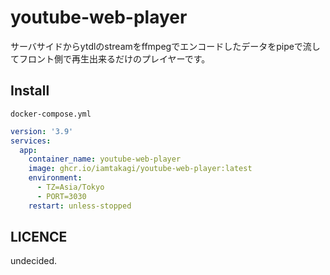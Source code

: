 # youtube-web-player
サーバサイドからytdlのstreamをffmpegでエンコードしたデータをpipeで流してフロント側で再生出来るだけのプレイヤーです。

## Install
`docker-compose.yml`
```yml
version: '3.9'
services:
  app:
    container_name: youtube-web-player
    image: ghcr.io/iamtakagi/youtube-web-player:latest
    environment:
      - TZ=Asia/Tokyo
      - PORT=3030
    restart: unless-stopped
```

## LICENCE
undecided.
